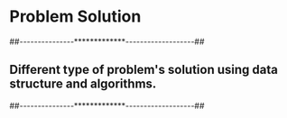 # Problem Solution

##---------------*************-------------------##
## Different type of problem's solution using data structure and algorithms.
##---------------*************-------------------##